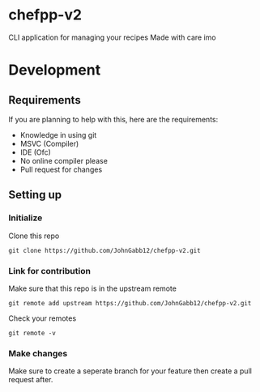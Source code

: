 # chefpp-v2
CLI application for managing your recipes
Made with care imo

# Development
## Requirements
If you are planning to help with this, here are the requirements:
- Knowledge in using git
- MSVC (Compiler)
- IDE (Ofc)
- No online compiler please
- Pull request for changes

## Setting up
### Initialize
Clone this repo
```pwsh
git clone https://github.com/JohnGabb12/chefpp-v2.git
```

### Link for contribution
Make sure that this repo is in the upstream remote
```pwsh
git remote add upstream https://github.com/JohnGabb12/chefpp-v2.git
```

Check your remotes
```pwsh
git remote -v
```

### Make changes
Make sure to create a seperate branch for your feature then create a pull request after.